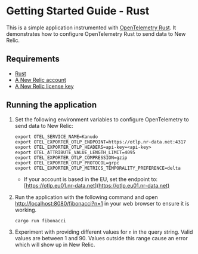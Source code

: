 # Getting Started Guide - Rust

This is a simple application instrumented with [OpenTelemetry Rust](https://github.com/open-telemetry/opentelemetry-rust).
It demonstrates how to configure OpenTelemetry Rust to send data to New Relic.

## Requirements

- [Rust](https://www.rust-lang.org/tools/install)
- [A New Relic account](https://one.newrelic.com/)
- [A New Relic license key](https://docs.newrelic.com/docs/apis/intro-apis/new-relic-api-keys/#license-key)

## Running the application

1. Set the following environment variables to configure OpenTelemetry to send
   data to New Relic:

   ```shell
   export OTEL_SERVICE_NAME=Kanudo
   export OTEL_EXPORTER_OTLP_ENDPOINT=https://otlp.nr-data.net:4317
   export OTEL_EXPORTER_OTLP_HEADERS=api-key=<api-key>
   export OTEL_ATTRIBUTE_VALUE_LENGTH_LIMIT=4095
   export OTEL_EXPORTER_OTLP_COMPRESSION=gzip
   export OTEL_EXPORTER_OTLP_PROTOCOL=grpc
   export OTEL_EXPORTER_OTLP_METRICS_TEMPORALITY_PREFERENCE=delta
   ```

   - If your account is based in the EU, set the endpoint to: [https://otlp.eu01.nr-data.net](https://otlp.eu01.nr-data.net)

2. Run the application with the following command and open
   [http://localhost:8080/fibonacci?n=1](http://localhost:8080/fibonacci?n=1)
   in your web browser to ensure it is working.

   ```shell
   cargo run fibonacci
   ```

3. Experiment with providing different values for `n` in the query string.
   Valid values are between 1 and 90. Values outside this range cause an error
   which will show up in New Relic.

